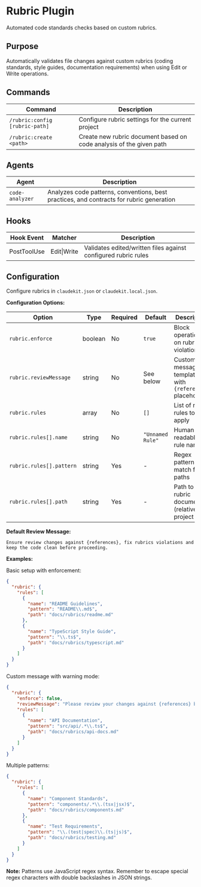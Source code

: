 # Rubric Plugin

Automated code standards checks based on custom rubrics.

## Purpose

Automatically validates file changes against custom rubrics (coding standards, style guides, documentation requirements) when using Edit or Write operations.

## Commands

| Command | Description |
|---------|-------------|
| `/rubric:config [rubric-path]` | Configure rubric settings for the current project |
| `/rubric:create <path>` | Create new rubric document based on code analysis of the given path |

## Agents

| Agent | Description |
|-------|-------------|
| `code-analyzer` | Analyzes code patterns, conventions, best practices, and contracts for rubric generation |

## Hooks

| Hook Event   | Matcher      | Description                                                                 |
|--------------|--------------|-----------------------------------------------------------------------------|
| PostToolUse  | Edit\|Write  | Validates edited/written files against configured rubric rules              |

## Configuration

Configure rubrics in `claudekit.json` or `claudekit.local.json`.

**Configuration Options:**

| Option                  | Type      | Required | Default                                       | Description                                      |
|-------------------------|-----------|----------|-----------------------------------------------|--------------------------------------------------|
| `rubric.enforce`        | boolean   | No       | `true`                                        | Block operations on rubric violations            |
| `rubric.reviewMessage`  | string    | No       | See below                                     | Custom message template with `{references}` placeholder |
| `rubric.rules`          | array     | No       | `[]`                                          | List of rubric rules to apply                    |
| `rubric.rules[].name`   | string    | No       | `"Unnamed Rule"`                              | Human-readable rule name                         |
| `rubric.rules[].pattern`| string    | Yes      | -                                             | Regex pattern to match file paths                |
| `rubric.rules[].path`   | string    | Yes      | -                                             | Path to rubric document (relative to project root) |

**Default Review Message:**
```
Ensure review changes against {references}, fix rubrics violations and keep the code clean before proceeding.
```

**Examples:**

Basic setup with enforcement:
```json
{
  "rubric": {
    "rules": [
      {
        "name": "README Guidelines",
        "pattern": "README\\.md$",
        "path": "docs/rubrics/readme.md"
      },
      {
        "name": "TypeScript Style Guide",
        "pattern": "\\.ts$",
        "path": "docs/rubrics/typescript.md"
      }
    ]
  }
}
```

Custom message with warning mode:
```json
{
  "rubric": {
    "enforce": false,
    "reviewMessage": "Please review your changes against {references} before committing.",
    "rules": [
      {
        "name": "API Documentation",
        "pattern": "src/api/.*\\.ts$",
        "path": "docs/rubrics/api-docs.md"
      }
    ]
  }
}
```

Multiple patterns:
```json
{
  "rubric": {
    "rules": [
      {
        "name": "Component Standards",
        "pattern": "components/.*\\.(tsx|jsx)$",
        "path": "docs/rubrics/components.md"
      },
      {
        "name": "Test Requirements",
        "pattern": "\\.(test|spec)\\.(ts|js)$",
        "path": "docs/rubrics/testing.md"
      }
    ]
  }
}
```

**Note:** Patterns use JavaScript regex syntax. Remember to escape special regex characters with double backslashes in JSON strings.

